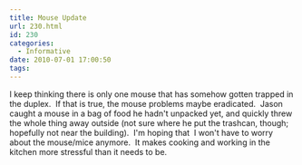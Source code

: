 ```yaml
---
title: Mouse Update
url: 230.html
id: 230
categories:
  - Informative
date: 2010-07-01 17:00:50
tags:
---
```


I keep thinking there is only one mouse that has somehow gotten trapped in the duplex.  If that is true, the mouse problems maybe eradicated.  Jason caught a mouse in a bag of food he hadn't unpacked yet, and quickly threw the whole thing away outside (not sure where he put the trashcan, though; hopefully not near the building).  I'm hoping that  I won't have to worry about the mouse/mice anymore.  It makes cooking and working in the kitchen more stressful than it needs to be.